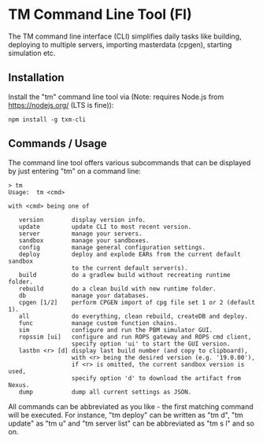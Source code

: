 # TM Command Line Tool (FI)
The TM command line interface (CLI) simplifies daily tasks like building, deploying to multiple servers, importing masterdata (cpgen), starting simulation etc.

## Installation

Install the "tm" command line tool via (Note: requires Node.js from https://nodejs.org/ (LTS is fine)):

    npm install -g txm-cli

## Commands / Usage

The command line tool offers various subcommands that can be displayed by just entering "tm" on a command line:

    > tm
    Usage:  tm <cmd>
     
    with <cmd> being one of
 
       version        display version info.
       update         update CLI to most recent version.
       server         manage your servers.
       sandbox        manage your sandboxes.
       config         manage general configuration settings.
       deploy         deploy and explode EARs from the current default sandbox
                      to the current default server(s).
       build          do a gradlew build without recreating runtime folder.
       rebuild        do a clean build with new runtime folder.
       db             manage your databases.
       cpgen [1/2]    perform CPGEN import of cpg file set 1 or 2 (default 1).
       all            do everything, clean rebuild, createDB and deploy.
       func           manage custom function chains.
       sim            configure and run the PBM simulator GUI.
       ropssim [ui]   configure and run ROPS gateway and ROPS cmd client,
                      specify option 'ui' to start the GUI version.
       lastbn <r> [d] display last build number (and copy to clipboard),
                      with <r> being the desired version (e.g. '19.0.00'),
                      if <r> is omitted, the current sandbox version is used,
                      specify option 'd' to download the artifact from Nexus.
       dump           dump all current settings as JSON.
       
All commands can be abbreviated as you like - the first matching command will be executed. For instance, "tm deploy" can be written as "tm d", "tm update" as "tm u" and "tm server list" can be abbreviated as "tm s l" and so on.
